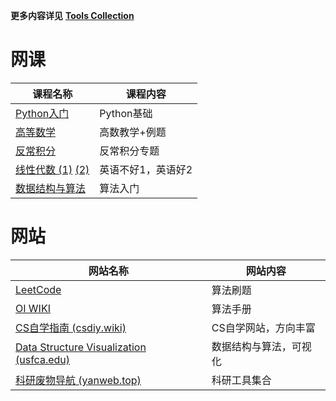 **更多内容详见** [**Tools Collection**](https://github.com/LLLLLrf/ToolsCollection)

# 网课
| 课程名称 | 课程内容 |
| ------- |  -------- |
| [Python入门](https://www.bilibili.com/video/BV1vA411b7Rn/?spm_id_from=333.1387.favlist.content.click&vd_source=16ba9174a1902767067404e100760264) | Python基础 |
| [高等数学](https://www.bilibili.com/video/BV1864y1T7Ks/?spm_id_from=333.337.search-card.all.click) | 高数教学+例题 |
| [反常积分](https://www.bilibili.com/video/BV1sS4y1Q7ms/?spm_id_from=333.1387.favlist.content.click&vd_source=16ba9174a1902767067404e100760264) | 反常积分专题 |
| [线性代数 (1)](https://www.bilibili.com/video/BV1Db411s7fP/?spm_id_from=333.1387.favlist.content.click&vd_source=16ba9174a1902767067404e100760264) [(2)](https://www.bilibili.com/video/BV16Z4y1U7oU/?spm_id_from=333.337.search-card.all.click) | 英语不好1，英语好2 |
| [数据结构与算法](https://www.bilibili.com/video/BV1MH48esE2X/?spm_id_from=333.337.search-card.all.click) | 算法入门 |

# 网站
| 网站名称 | 网站内容 |
| ------- | -------- |
| [LeetCode](https://leetcode.cn/) | 算法刷题 |
| [OI WIKI](https://oi.wiki/) | 算法手册 |
| [CS自学指南 (csdiy.wiki)](https://csdiy.wiki/)               | CS自学网站，方向丰富                                     | 
| [Data Structure Visualization (usfca.edu)](https://www.cs.usfca.edu/~galles/visualization/Algorithms.html) | 数据结构与算法，可视化           | 
| [科研废物导航 (yanweb.top)](https://www.yanweb.top/)         | 科研工具集合        |

